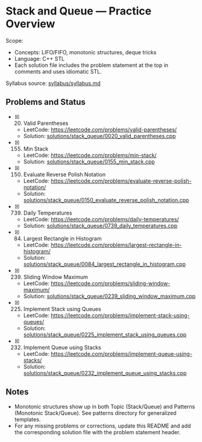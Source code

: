 # Stack and Queue — Practice Overview

Scope:
- Concepts: LIFO/FIFO, monotonic structures, deque tricks
- Language: C++ STL
- Each solution file includes the problem statement at the top in comments and uses idiomatic STL.

Syllabus source: [syllabus/syllabus.md](../../syllabus/syllabus.md)

## Problems and Status

- [x] 20. Valid Parentheses
  - LeetCode: https://leetcode.com/problems/valid-parentheses/
  - Solution: [solutions/stack_queue/0020_valid_parentheses.cpp](./0020_valid_parentheses.cpp)
- [x] 155. Min Stack
  - LeetCode: https://leetcode.com/problems/min-stack/
  - Solution: [solutions/stack_queue/0155_min_stack.cpp](./0155_min_stack.cpp)
- [x] 150. Evaluate Reverse Polish Notation
  - LeetCode: https://leetcode.com/problems/evaluate-reverse-polish-notation/
  - Solution: [solutions/stack_queue/0150_evaluate_reverse_polish_notation.cpp](./0150_evaluate_reverse_polish_notation.cpp)
- [x] 739. Daily Temperatures
  - LeetCode: https://leetcode.com/problems/daily-temperatures/
  - Solution: [solutions/stack_queue/0739_daily_temperatures.cpp](./0739_daily_temperatures.cpp)
- [x] 84. Largest Rectangle in Histogram
  - LeetCode: https://leetcode.com/problems/largest-rectangle-in-histogram/
  - Solution: [solutions/stack_queue/0084_largest_rectangle_in_histogram.cpp](./0084_largest_rectangle_in_histogram.cpp)
- [x] 239. Sliding Window Maximum
  - LeetCode: https://leetcode.com/problems/sliding-window-maximum/
  - Solution: [solutions/stack_queue/0239_sliding_window_maximum.cpp](./0239_sliding_window_maximum.cpp)
- [x] 225. Implement Stack using Queues
  - LeetCode: https://leetcode.com/problems/implement-stack-using-queues/
  - Solution: [solutions/stack_queue/0225_implement_stack_using_queues.cpp](./0225_implement_stack_using_queues.cpp)
- [x] 232. Implement Queue using Stacks
  - LeetCode: https://leetcode.com/problems/implement-queue-using-stacks/
  - Solution: [solutions/stack_queue/0232_implement_queue_using_stacks.cpp](./0232_implement_queue_using_stacks.cpp)

## Notes

- Monotonic structures show up in both Topic (Stack/Queue) and Patterns (Monotonic Stack/Queue). See patterns directory for generalized templates.
- For any missing problems or corrections, update this README and add the corresponding solution file with the problem statement header.